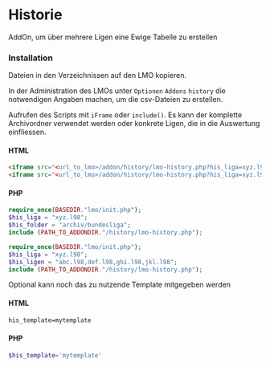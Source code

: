 # Historie

AddOn, um über mehrere Ligen eine Ewige Tabelle zu erstellen

### Installation

Dateien in den Verzeichnissen auf den LMO kopieren.

In der Administration des LMOs unter `Optionen` `Addons` `history` die notwendigen Angaben machen, um die csv-Dateien zu erstellen.

Aufrufen des Scripts mit `iFrame` oder `include()`. Es kann der komplette Archivordner verwendet werden oder konkrete Ligen, die in die Auswertung einfliessen.

#### HTML
```html
<iframe src="<url_to_lmo>/addon/history/lmo-history.php?his_liga=xyz.l98&his_folder=archiv/bundesliga"></iframe>
<iframe src="<url_to_lmo>/addon/history/lmo-history.php?his_liga=xyz.l98&his_ligen=abc.l98,def.l98,ghi.l98,jkl.l98"></iframe>
```

#### PHP
```php
require_once(BASEDIR."lmo/init.php");
$his_liga = "xyz.l98";
$his_folder = "archiv/bundesliga";
include (PATH_TO_ADDONDIR."/history/lmo-history.php");
```
```php
require_once(BASEDIR."lmo/init.php");
$his_liga = "xyz.l98";
$his_ligen = "abc.l98,def.l98,ghi.l98,jkl.l98";
include (PATH_TO_ADDONDIR."/history/lmo-history.php");
```

Optional kann noch das zu nutzende Template mitgegeben werden
#### HTML
```html
his_template=mytemplate
```
#### PHP
```php
$his_template='mytemplate'
```

